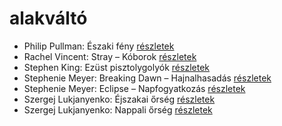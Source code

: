 # alakváltó

- Philip Pullman: Északi fény [részletek](_details/Philip%20Pullman.md#id_1219)
- Rachel Vincent: Stray – Kóborok [részletek](_details/Rachel%20Vincent.md#id_428)
- Stephen King: Ezüst pisztolygolyók [részletek](_details/Stephen%20King.md#id_572)
- Stephenie Meyer: Breaking Dawn – Hajnalhasadás [részletek](_details/Stephenie%20Meyer.md#id_793)
- Stephenie Meyer: Eclipse – Napfogyatkozás [részletek](_details/Stephenie%20Meyer.md#id_794)
- Szergej Lukjanyenko: Éjszakai őrség [részletek](_details/Szergej%20Lukjanyenko.md#id_461)
- Szergej Lukjanyenko: Nappali őrség [részletek](_details/Szergej%20Lukjanyenko.md#id_459)